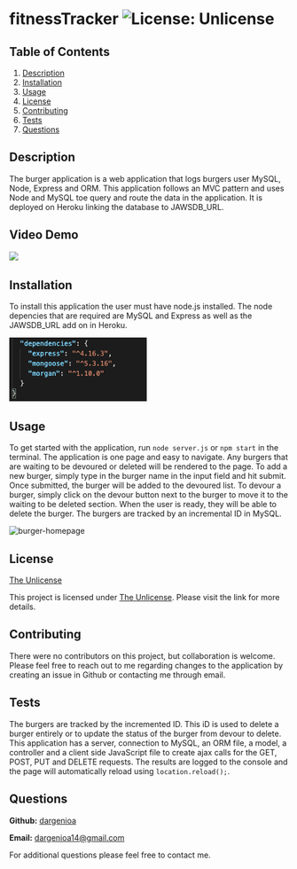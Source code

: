 # fitnessTracker ![License: Unlicense](https://img.shields.io/badge/license-Unlicense-blue.svg)

  ## Table of Contents
  1. [Description](#description)
  1. [Installation](#installation)
  1. [Usage](#usage)
  1. [License](#license)
  1. [Contributing](#contributing)
  1. [Tests](#tests)
  1. [Questions](#questions)

  ## Description

  The burger application is a web application that logs burgers user MySQL, Node, Express and ORM.  This application follows an MVC pattern and uses Node and MySQL toe query and route the data in the application.  It is deployed on Heroku linking the database to JAWSDB_URL.

  ## Video Demo

  ![](./public/assets/images/Eat-Da-Burger.gif)

  ## Installation

  To install this application the user must have node.js installed.  The node depencies that are required are MySQL and Express as well as the JAWSDB_URL add on in Heroku.
  
  <img src="./public/assets/images/node-dependencies.png" alt="node-dependencies">

  ## Usage

  To get started with the application, run ```node server.js``` or ```npm start``` in the terminal.  The application is one page and easy to navigate.  Any burgers that are waiting to be devoured or deleted will be rendered to the page.  To add a new burger, simply type in the burger name in the input field and hit submit.  Once submitted, the burger will be added to the devoured list.  To devour a burger, simply click on the devour button next to the burger to move it to the waiting to be deleted section.  When the user is ready, they will be able to delete the burger.  The burgers are tracked by an incremental ID in MySQL.
  
  <img src="./public/assets/images/burger-homepage.png" alt="burger-homepage">

  ## License

  [The Unlicense](http://unlicense.org/)

  This project is licensed under [The Unlicense](http://unlicense.org/).  Please visit the link for more details.


  ## Contributing

  There were no contributors on this project, but collaboration is welcome.  Please feel free to reach out to me regarding changes to the application by creating an issue in Github or contacting me through email.

  ## Tests

  The burgers are tracked by the incremented ID.  This iD is used to delete a burger entirely or to update the status of the burger from devour to delete.  This application has a server, connection to MySQL, an ORM file, a model, a controller and a client side JavaScript file to create ajax calls for the GET, POST, PUT and DELETE requests.  The results are logged to the console and the page will automatically reload using ```location.reload();```.
  
  ## Questions

  **Github:** [dargenioa](http://github.com/dargenioa)

  **Email:** [dargenioa14@gmail.com](dargenioa14@gmail.com)

  For additional questions please feel free to contact me.


